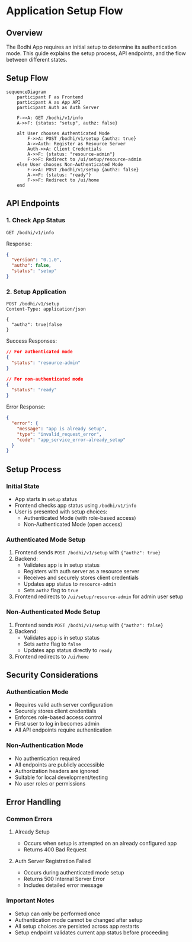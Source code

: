 # Application Setup Flow

## Overview
The Bodhi App requires an initial setup to determine its authentication mode. This guide explains the setup process, API endpoints, and the flow between different states.

## Setup Flow

```mermaid
sequenceDiagram
    participant F as Frontend
    participant A as App API
    participant Auth as Auth Server

    F->>A: GET /bodhi/v1/info
    A->>F: {status: "setup", authz: false}

    alt User chooses Authenticated Mode
        F->>A: POST /bodhi/v1/setup {authz: true}
        A->>Auth: Register as Resource Server
        Auth->>A: Client Credentials
        A->>F: {status: "resource-admin"}
        F->>F: Redirect to /ui/setup/resource-admin
    else User chooses Non-Authenticated Mode
        F->>A: POST /bodhi/v1/setup {authz: false}
        A->>F: {status: "ready"}
        F->>F: Redirect to /ui/home
    end
```

## API Endpoints

### 1. Check App Status
```http
GET /bodhi/v1/info
```

Response:
```json
{
  "version": "0.1.0",
  "authz": false,
  "status": "setup"
}
```

### 2. Setup Application
```http
POST /bodhi/v1/setup
Content-Type: application/json

{
  "authz": true|false
}
```

Success Responses:
```json
// For authenticated mode
{
  "status": "resource-admin"
}

// For non-authenticated mode
{
  "status": "ready"
}
```

Error Response:
```json
{
  "error": {
    "message": "app is already setup",
    "type": "invalid_request_error",
    "code": "app_service_error-already_setup"
  }
}
```

## Setup Process

### Initial State
- App starts in `setup` status
- Frontend checks app status using `/bodhi/v1/info`
- User is presented with setup choices:
  - Authenticated Mode (with role-based access)
  - Non-Authenticated Mode (open access)

### Authenticated Mode Setup
1. Frontend sends `POST /bodhi/v1/setup` with `{"authz": true}`
2. Backend:
   - Validates app is in setup status
   - Registers with auth server as a resource server
   - Receives and securely stores client credentials
   - Updates app status to `resource-admin`
   - Sets `authz` flag to `true`
3. Frontend redirects to `/ui/setup/resource-admin` for admin user setup

### Non-Authenticated Mode Setup
1. Frontend sends `POST /bodhi/v1/setup` with `{"authz": false}`
2. Backend:
   - Validates app is in setup status
   - Sets `authz` flag to `false`
   - Updates app status directly to `ready`
3. Frontend redirects to `/ui/home`

## Security Considerations

### Authentication Mode
- Requires valid auth server configuration
- Securely stores client credentials
- Enforces role-based access control
- First user to log in becomes admin
- All API endpoints require authentication

### Non-Authentication Mode
- No authentication required
- All endpoints are publicly accessible
- Authorization headers are ignored
- Suitable for local development/testing
- No user roles or permissions

## Error Handling

### Common Errors
1. Already Setup
   - Occurs when setup is attempted on an already configured app
   - Returns 400 Bad Request

2. Auth Server Registration Failed
   - Occurs during authenticated mode setup
   - Returns 500 Internal Server Error
   - Includes detailed error message

### Important Notes
- Setup can only be performed once
- Authentication mode cannot be changed after setup
- All setup choices are persisted across app restarts
- Setup endpoint validates current app status before proceeding